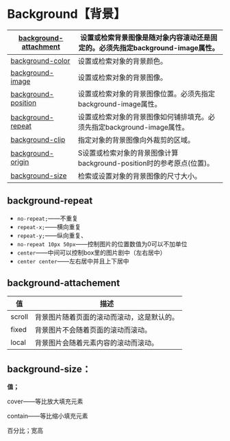 # Background【背景】

| [background-attachment](https://www.runoob.com/cssref/pr-background-attachment.html) | 设置或检索背景图像是随对象内容滚动还是固定的。必须先指定background-image属性。 |
| ------------------------------------------------------------ | ------------------------------------------------------------ |
| [background-color](https://www.runoob.com/cssref/pr-background-color.html) | 设置或检索对象的背景颜色。                                   |
| [background-image](https://www.runoob.com/cssref/pr-background-image.html) | 设置或检索对象的背景图像。                                   |
| [background-position](https://www.runoob.com/cssref/pr-background-position.html) | 设置或检索对象的背景图像位置。必须先指定background-image属性。 |
| [background-repeat](https://www.runoob.com/cssref/pr-background-repeat.html) | 设置或检索对象的背景图像如何铺排填充。必须先指定background-image属性。 |
| [background-clip](https://www.runoob.com/cssref/css3-pr-background-clip.html) | 指定对象的背景图像向外裁剪的区域。                           |
| [background-origin](https://www.runoob.com/cssref/css3-pr-background-origin.html) | S设置或检索对象的背景图像计算background-position时的参考原点(位置)。 |
| [background-size](https://www.runoob.com/cssref/css3-pr-background-size.html) | 检索或设置对象的背景图像的尺寸大小。                         |

## background-repeat

- `no-repeat;`——不重复
- `repeat-x;`——横向重复
- `repeat-y;`——纵向重复、
- `no-repeat 10px 50px`——控制图片的位置数值为0可以不加单位
- `center`——中间可以控制box里的图片剧中（左右居中）
- `center center`——左右居中并且上下居中

## background-attachement

| 值     | 描述                                       |
| ------ | ------------------------------------------ |
| scroll | 背景图片随着页面的滚动而滚动，这是默认的。 |
| fixed  | 背景图片不会随着页面的滚动而滚动。         |
| local  | 背景图片会随着元素内容的滚动而滚动。       |

## background-size：

**值；**

cover——等比放大填充元素

contain——等比缩小填充元素

百分比；宽高


